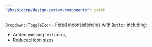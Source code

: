 ```yaml
---
"@hashicorp/design-system-components": patch
---
```


`Dropdown::ToggleIcon` - Fixed inconsistencies with `Button` including:

- Added missing text color,
- Reduced icon sizes

